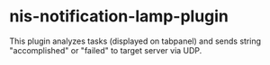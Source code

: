 nis-notification-lamp-plugin
============================

This plugin analyzes tasks (displayed on tabpanel) and sends string "accomplished" or "failed" to target server via UDP.